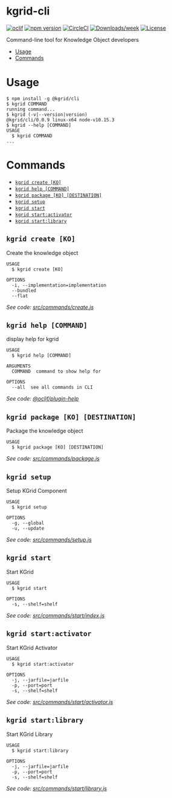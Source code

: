 kgrid-cli
=========
[![oclif](https://img.shields.io/badge/cli-oclif-brightgreen.svg)](https://oclif.io)
[![npm version](https://img.shields.io/npm/v/@kgrid/kgrid-cli.svg)](https://www.npmjs.com/package/@kgrid/kgrid-cli)
[![CircleCI](https://circleci.com/gh/kgrid/kgrid-cli/tree/master.svg?style=shield)](https://circleci.com/gh/kgrid/kgrid-cli/tree/master)
[![Downloads/week](https://img.shields.io/npm/dw/@kgrid/kgrid-cli.svg)](https://npmjs.org/package/@kgrid/kgrid-cli)
[![License](https://img.shields.io/npm/l/@kgrid/kgrid-cli.svg)](https://github.com/kgrid/kgrid-cli/blob/master/package.json)

Command-line tool for Knowledge Object developers

<!-- toc -->
* [Usage](#usage)
* [Commands](#commands)
<!-- tocstop -->
# Usage
<!-- usage -->
```sh-session
$ npm install -g @kgrid/cli
$ kgrid COMMAND
running command...
$ kgrid (-v|--version|version)
@kgrid/cli/0.0.9 linux-x64 node-v10.15.3
$ kgrid --help [COMMAND]
USAGE
  $ kgrid COMMAND
...
```
<!-- usagestop -->
# Commands
<!-- commands -->
* [`kgrid create [KO]`](#kgrid-create-ko)
* [`kgrid help [COMMAND]`](#kgrid-help-command)
* [`kgrid package [KO] [DESTINATION]`](#kgrid-package-ko-destination)
* [`kgrid setup`](#kgrid-setup)
* [`kgrid start`](#kgrid-start)
* [`kgrid start:activator`](#kgrid-startactivator)
* [`kgrid start:library`](#kgrid-startlibrary)

## `kgrid create [KO]`

Create the knowledge object

```
USAGE
  $ kgrid create [KO]

OPTIONS
  -i, --implementation=implementation
  --bundled
  --flat
```

_See code: [src/commands/create.js](https://github.com/kgrid/kgrid-cli/blob/v0.0.9/src/commands/create.js)_

## `kgrid help [COMMAND]`

display help for kgrid

```
USAGE
  $ kgrid help [COMMAND]

ARGUMENTS
  COMMAND  command to show help for

OPTIONS
  --all  see all commands in CLI
```

_See code: [@oclif/plugin-help](https://github.com/oclif/plugin-help/blob/v2.1.6/src/commands/help.ts)_

## `kgrid package [KO] [DESTINATION]`

Package the knowledge object

```
USAGE
  $ kgrid package [KO] [DESTINATION]
```

_See code: [src/commands/package.js](https://github.com/kgrid/kgrid-cli/blob/v0.0.9/src/commands/package.js)_

## `kgrid setup`

Setup KGrid Component

```
USAGE
  $ kgrid setup

OPTIONS
  -g, --global
  -u, --update
```

_See code: [src/commands/setup.js](https://github.com/kgrid/kgrid-cli/blob/v0.0.9/src/commands/setup.js)_

## `kgrid start`

Start KGrid

```
USAGE
  $ kgrid start

OPTIONS
  -s, --shelf=shelf
```

_See code: [src/commands/start/index.js](https://github.com/kgrid/kgrid-cli/blob/v0.0.9/src/commands/start/index.js)_

## `kgrid start:activator`

Start KGrid Activator

```
USAGE
  $ kgrid start:activator

OPTIONS
  -j, --jarfile=jarfile
  -p, --port=port
  -s, --shelf=shelf
```

_See code: [src/commands/start/activator.js](https://github.com/kgrid/kgrid-cli/blob/v0.0.9/src/commands/start/activator.js)_

## `kgrid start:library`

Start KGrid Library

```
USAGE
  $ kgrid start:library

OPTIONS
  -j, --jarfile=jarfile
  -p, --port=port
  -s, --shelf=shelf
```

_See code: [src/commands/start/library.js](https://github.com/kgrid/kgrid-cli/blob/v0.0.9/src/commands/start/library.js)_
<!-- commandsstop -->
